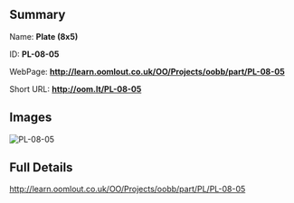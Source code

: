 

## Summary
 
Name: __Plate (8x5)__

ID: __PL-08-05__

WebPage: __http://learn.oomlout.co.uk/OO/Projects/oobb/part/PL-08-05__

Short URL: __http://oom.lt/PL-08-05__


## Images
![PL-08-05](http://oomlout.com/oomlout-OOBB/part/PL/PL-08-05/OOBB-PL-08-05_420.png)




## Full Details

 http://learn.oomlout.co.uk/OO/Projects/oobb/part/PL/PL-08-05

